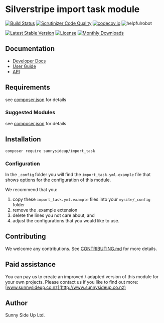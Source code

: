# Silverstripe import task module
[![Build Status](https://travis-ci.org/sunnysideup/silverstripe-import_task.svg?branch=master)](https://travis-ci.org/sunnysideup/silverstripe-import_task)
[![Scrutinizer Code Quality](https://scrutinizer-ci.com/g/sunnysideup/silverstripe-import_task/badges/quality-score.png?b=master)](https://scrutinizer-ci.com/g/sunnysideup/silverstripe-import_task/?branch=master)
[![codecov.io](https://codecov.io/github/sunnysideup/silverstripe-import_task/coverage.svg?branch=master)](https://codecov.io/github/sunnysideup/silverstripe-import_task?branch=master)
![helpfulrobot](https://helpfulrobot.io/sunnysideup/import_task/badge)

[![Latest Stable Version](https://poser.pugx.org/sunnysideup/import_task/version)](https://packagist.org/packages/sunnysideup/import_task)
[![License](https://poser.pugx.org/sunnysideup/import_task/license)](https://packagist.org/packages/sunnysideup/import_task)
[![Monthly Downloads](https://poser.pugx.org/sunnysideup/import_task/d/monthly)](https://packagist.org/packages/sunnysideup/import_task)


## Documentation



 * [Developer Docs](docs/en/INDEX.md)
 * [User Guide](docs/en/userguide.md)
 * [API](http://ssmods.com/apis/import_task/docs/en/api/)

## Requirements



see [composer.json](composer.json) for details

### Suggested Modules



see [composer.json](composer.json) for details


## Installation


```
composer require sunnysideup/import_task
```

### Configuration



In the `_config` folder you will find the `import_task.yml.example`
file that shows options for the configuration of this module.

We recommend that you:

  1. copy these `import_task.yml.example` files into your
`mysite/_config` folder
  2. remove the .example extension
  3. delete the lines you not care about, and
  4. adjust the configurations that you would like to use.


## Contributing



We welcome any contributions. See [CONTRIBUTING.md](CONTRIBUTING.md) for more details.

## Paid assistance



You can pay us to create an improved / adapted version of this module for your own projects.  Please contact us if you like to find out more: [www.sunnysideup.co.nz](http://www.sunnysideup.co.nz)

## Author



Sunny Side Up Ltd.
